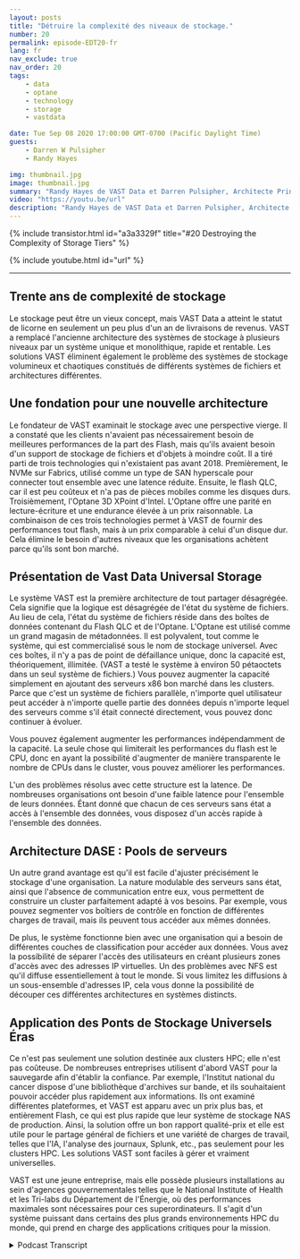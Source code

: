 ```yaml
---
layout: posts
title: "Détruire la complexité des niveaux de stockage."
number: 20
permalink: episode-EDT20-fr
lang: fr
nav_exclude: true
nav_order: 20
tags:
    - data
    - optane
    - technology
    - storage
    - vastdata

date: Tue Sep 08 2020 17:00:00 GMT-0700 (Pacific Daylight Time)
guests:
    - Darren W Pulsipher
    - Randy Hayes

img: thumbnail.jpg
image: thumbnail.jpg
summary: "Randy Hayes de VAST Data et Darren Pulsipher, Architecte Principal des Solutions pour le Secteur Public chez Intel, discutent de l'architecture de stockage innovante de VAST Data qui élimine le besoin de niveaux en utilisant NVMe over Fabrics, QLC Flash et 3D XPoint Optane."
video: "https://youtu.be/url"
description: "Randy Hayes de VAST Data et Darren Pulsipher, Architecte Principal des Solutions pour le Secteur Public chez Intel, discutent de l'architecture de stockage innovante de VAST Data qui élimine le besoin de niveaux en utilisant NVMe over Fabrics, QLC Flash et 3D XPoint Optane."
---
```


<div>
{% include transistor.html id="a3a3329f" title="#20 Destroying the Complexity of Storage Tiers" %}

{% include youtube.html id="url" %}
</div>

---

## Trente ans de complexité de stockage

Le stockage peut être un vieux concept, mais VAST Data a atteint le statut de licorne en seulement un peu plus d'un an de livraisons de revenus. VAST a remplacé l'ancienne architecture des systèmes de stockage à plusieurs niveaux par un système unique et monolithique, rapide et rentable. Les solutions VAST éliminent également le problème des systèmes de stockage volumineux et chaotiques constitués de différents systèmes de fichiers et architectures différentes.

## Une fondation pour une nouvelle architecture

Le fondateur de VAST examinait le stockage avec une perspective vierge. Il a constaté que les clients n'avaient pas nécessairement besoin de meilleures performances de la part des Flash, mais qu'ils avaient besoin d'un support de stockage de fichiers et d'objets à moindre coût. Il a tiré parti de trois technologies qui n'existaient pas avant 2018. Premièrement, le NVMe sur Fabrics, utilisé comme un type de SAN hyperscale pour connecter tout ensemble avec une latence réduite. Ensuite, le flash QLC, car il est peu coûteux et n'a pas de pièces mobiles comme les disques durs. Troisièmement, l'Optane 3D XPoint d'Intel. L'Optane offre une parité en lecture-écriture et une endurance élevée à un prix raisonnable. La combinaison de ces trois technologies permet à VAST de fournir des performances tout flash, mais à un prix comparable à celui d'un disque dur. Cela élimine le besoin d'autres niveaux que les organisations achètent parce qu'ils sont bon marché.

## Présentation de Vast Data Universal Storage

Le système VAST est la première architecture de tout partager désagrégée. Cela signifie que la logique est désagrégée de l'état du système de fichiers. Au lieu de cela, l'état du système de fichiers réside dans des boîtes de données contenant du Flash QLC et de l'Optane. L'Optane est utilisé comme un grand magasin de métadonnées. Il est polyvalent, tout comme le système, qui est commercialisé sous le nom de stockage universel. Avec ces boîtes, il n'y a pas de point de défaillance unique, donc la capacité est, théoriquement, illimitée. (VAST a testé le système à environ 50 pétaoctets dans un seul système de fichiers.) Vous pouvez augmenter la capacité simplement en ajoutant des serveurs x86 bon marché dans les clusters. Parce que c'est un système de fichiers parallèle, n'importe quel utilisateur peut accéder à n'importe quelle partie des données depuis n'importe lequel des serveurs comme s'il était connecté directement, vous pouvez donc continuer à évoluer.

Vous pouvez également augmenter les performances indépendamment de la capacité. La seule chose qui limiterait les performances du flash est le CPU, donc en ayant la possibilité d'augmenter de manière transparente le nombre de CPUs dans le cluster, vous pouvez améliorer les performances.

L'un des problèmes résolus avec cette structure est la latence. De nombreuses organisations ont besoin d'une faible latence pour l'ensemble de leurs données. Étant donné que chacun de ces serveurs sans état a accès à l'ensemble des données, vous disposez d'un accès rapide à l'ensemble des données.

## Architecture DASE : Pools de serveurs

Un autre grand avantage est qu'il est facile d'ajuster précisément le stockage d'une organisation. La nature modulable des serveurs sans état, ainsi que l'absence de communication entre eux, vous permettent de construire un cluster parfaitement adapté à vos besoins. Par exemple, vous pouvez segmenter vos boîtiers de contrôle en fonction de différentes charges de travail, mais ils peuvent tous accéder aux mêmes données.

De plus, le système fonctionne bien avec une organisation qui a besoin de différentes couches de classification pour accéder aux données. Vous avez la possibilité de séparer l'accès des utilisateurs en créant plusieurs zones d'accès avec des adresses IP virtuelles. Un des problèmes avec NFS est qu'il diffuse essentiellement à tout le monde. Si vous limitez les diffusions à un sous-ensemble d'adresses IP, cela vous donne la possibilité de découper ces différentes architectures en systèmes distincts.

## Application des Ponts de Stockage Universels Éras

Ce n'est pas seulement une solution destinée aux clusters HPC; elle n'est pas coûteuse. De nombreuses entreprises utilisent d'abord VAST pour la sauvegarde afin d'établir la confiance. Par exemple, l'Institut national du cancer dispose d'une bibliothèque d'archives sur bande, et ils souhaitaient pouvoir accéder plus rapidement aux informations. Ils ont examiné différentes plateformes, et VAST est apparu avec un prix plus bas, et entièrement Flash, ce qui est plus rapide que leur système de stockage NAS de production. Ainsi, la solution offre un bon rapport qualité-prix et elle est utile pour le partage général de fichiers et une variété de charges de travail, telles que l'IA, l'analyse des journaux, Splunk, etc., pas seulement pour les clusters HPC. Les solutions VAST sont faciles à gérer et vraiment universelles.

VAST est une jeune entreprise, mais elle possède plusieurs installations au sein d'agences gouvernementales telles que le National Institute of Health et les Tri-labs du Département de l'Énergie, où des performances maximales sont nécessaires pour ces superordinateurs. Il s'agit d'un système puissant dans certains des plus grands environnements HPC du monde, qui prend en charge des applications critiques pour la mission.



<details>
<summary> Podcast Transcript </summary>

<p></p>

</details>
